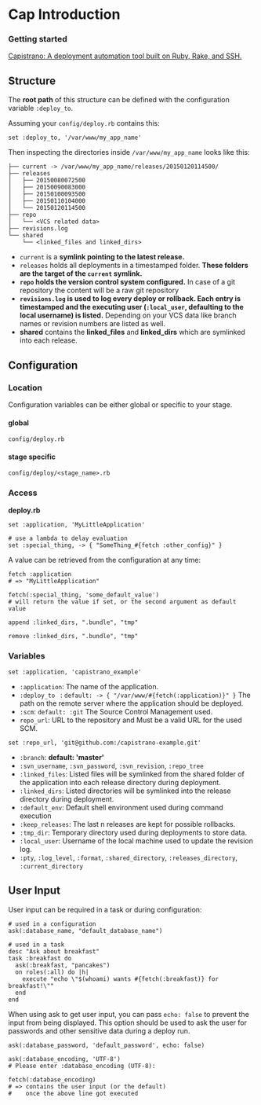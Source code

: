 # Cap Introduction

### Getting started

[Capistrano: A deployment automation tool built on Ruby, Rake, and SSH.](https://github.com/capistrano/capistrano/blob/master/README.md)

## Structure

The **root path** of this structure can be defined with the configuration variable `:deploy_to`.

Assuming your `config/deploy.rb` contains this:

```
set :deploy_to, '/var/www/my_app_name'
```


Then inspecting the directories inside `/var/www/my_app_name` looks like this:

```
├── current -> /var/www/my_app_name/releases/20150120114500/
├── releases
│   ├── 20150080072500
│   ├── 20150090083000
│   ├── 20150100093500
│   ├── 20150110104000
│   └── 20150120114500
├── repo
│   └── <VCS related data>
├── revisions.log
└── shared
    └── <linked_files and linked_dirs>
```

* `current` is a **symlink pointing to the latest release.**
* `releases` holds all deployments in a timestamped folder. **These folders are the target of the `current` symlink.**
* **`repo` holds the version control system configured.** In case of a git repository the content will be a raw git repository 
* **`revisions.log` is used to log every deploy or rollback. Each entry is timestamped and the executing user (`:local_user`, defaulting to the local username) is listed.** Depending on your VCS data like branch names or revision numbers are listed as well.
* **shared** contains the **linked_files** and **linked_dirs** which are symlinked into each release. 

## Configuration

### Location

Configuration variables can be either global or specific to your stage.

#### global

```
config/deploy.rb
```

#### stage specific

```
config/deploy/<stage_name>.rb
```

### Access

**deploy.rb**

```
set :application, 'MyLittleApplication'

# use a lambda to delay evaluation
set :special_thing, -> { "SomeThing_#{fetch :other_config}" }
```

A value can be retrieved from the configuration at any time:

```
fetch :application
# => "MyLittleApplication"

fetch(:special_thing, 'some_default_value')
# will return the value if set, or the second argument as default value
```

```
append :linked_dirs, ".bundle", "tmp"
```
```
remove :linked_dirs, ".bundle", "tmp"
```

### Variables

```
set :application, 'capistrano_example'
```

* `:application`:  The name of the application.
* `:deploy_to ` : `default: -> { "/var/www/#{fetch(:application)}" }` The path on the remote server where the application should be deployed.
* `:scm`: `default: :git` The Source Control Management used.
* `repo_url`: URL to the repository and Must be a valid URL for the used SCM.

```
set :repo_url, 'git@github.com:/capistrano-example.git'
```

*  `:branch`: **default: 'master'**
*  `:svn_username`, `:svn_password`, `:svn_revision`, `:repo_tree`
*  `:linked_files`: Listed files will be symlinked from the shared folder of the application into each release directory during deployment.
*  `:linked_dirs`: Listed directories will be symlinked into the release directory during deployment.
*  `:default_env`: Default shell environment used during command execution
*  `:keep_releases`: The last n releases are kept for possible rollbacks.
*  `:tmp_dir`: Temporary directory used during deployments to store data.
*  `:local_user`: Username of the local machine used to update the revision log.
*  `:pty`, `:log_level`, `:format`, `:shared_directory`, `:releases_directory`, `:current_directory`

## User Input

User input can be required in a task or during configuration:

```
# used in a configuration
ask(:database_name, "default_database_name")

# used in a task
desc "Ask about breakfast"
task :breakfast do
  ask(:breakfast, "pancakes")
  on roles(:all) do |h|
    execute "echo \"$(whoami) wants #{fetch(:breakfast)} for breakfast!\""
  end
end
```

When using ask to get user input, you can pass `echo: false` to prevent the input from being displayed. This option should be used to ask the user for passwords and other sensitive data during a deploy run.

```
ask(:database_password, 'default_password', echo: false)
```

```
ask(:database_encoding, 'UTF-8')
# Please enter :database_encoding (UTF-8):

fetch(:database_encoding)
# => contains the user input (or the default)
#    once the above line got executed
```








